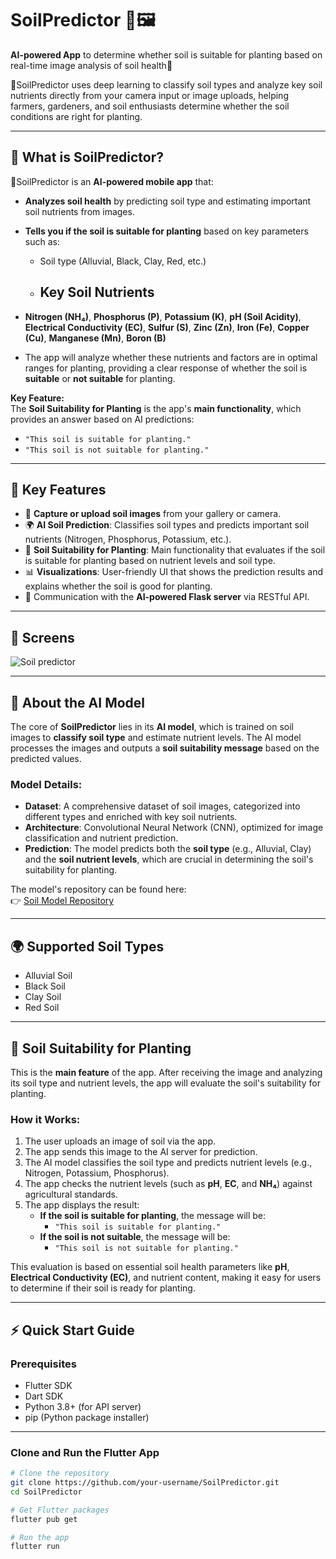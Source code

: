 # SoilPredictor 🌱🖼️

**AI-powered App** to determine whether soil is suitable for planting based on real-time image analysis of soil health🌱

🌱SoilPredictor uses deep learning to classify soil types and analyze key soil nutrients directly from your camera input or image uploads, helping farmers, gardeners, and soil enthusiasts determine whether the soil conditions are right for planting.

---

## 📱 What is SoilPredictor?

🌱SoilPredictor is an **AI-powered mobile app** that:
- **Analyzes soil health** by predicting soil type and estimating important soil nutrients from images.
- **Tells you if the soil is suitable for planting** based on key parameters such as:
  - Soil type (Alluvial, Black, Clay, Red, etc.)
  - ## Key Soil Nutrients
- **Nitrogen (NH₄)**, **Phosphorus (P)**, **Potassium (K)**, **pH (Soil Acidity)**, **Electrical Conductivity (EC)**, **Sulfur (S)**, **Zinc (Zn)**, **Iron (Fe)**, **Copper (Cu)**, **Manganese (Mn)**, **Boron (B)**


- The app will analyze whether these nutrients and factors are in optimal ranges for planting, providing a clear response of whether the soil is **suitable** or **not suitable** for planting.
  
**Key Feature:**  
The **Soil Suitability for Planting** is the app's **main functionality**, which provides an answer based on AI predictions:  
- `"This soil is suitable for planting."`
- `"This soil is not suitable for planting."`

---

## 🎯 Key Features

- 📸 **Capture or upload soil images** from your gallery or camera.
- 🌍 **AI Soil Prediction**: Classifies soil types and predicts important soil nutrients (Nitrogen, Phosphorus, Potassium, etc.).
- 🌱 **Soil Suitability for Planting**: Main functionality that evaluates if the soil is suitable for planting based on nutrient levels and soil type.
- 📊 **Visualizations**: User-friendly UI that shows the prediction results and explains whether the soil is good for planting.
- 🔄 Communication with the **AI-powered Flask server** via RESTful API.

---
## 📸 Screens
![Soil predictor](https://github.com/user-attachments/assets/92357214-2391-4a47-ada4-0e23627717e4)


---

## 🧠 About the AI Model

The core of **SoilPredictor** lies in its **AI model**, which is trained on soil images to **classify soil type** and estimate nutrient levels. The AI model processes the images and outputs a **soil suitability message** based on the predicted values.

### **Model Details**:
- **Dataset**: A comprehensive dataset of soil images, categorized into different types and enriched with key soil nutrients.
- **Architecture**: Convolutional Neural Network (CNN), optimized for image classification and nutrient prediction.
- **Prediction**: The model predicts both the **soil type** (e.g., Alluvial, Clay) and the **soil nutrient levels**, which are crucial in determining the soil's suitability for planting.

The model's repository can be found here:  
👉 [Soil Model Repository](https://github.com/Zyaddhossam/Soil_Model)

---

## 🌍 Supported Soil Types
- Alluvial Soil
- Black Soil
- Clay Soil
- Red Soil

---

## 🌱 Soil Suitability for Planting

This is the **main feature** of the app. After receiving the image and analyzing its soil type and nutrient levels, the app will evaluate the soil's suitability for planting.

### **How it Works:**
1. The user uploads an image of soil via the app.
2. The app sends this image to the AI server for prediction.
3. The AI model classifies the soil type and predicts nutrient levels (e.g., Nitrogen, Potassium, Phosphorus).
4. The app checks the nutrient levels (such as **pH**, **EC**, and **NH₄**) against agricultural standards.
5. The app displays the result:
   - **If the soil is suitable for planting**, the message will be:
     - `"This soil is suitable for planting."`
   - **If the soil is not suitable**, the message will be:
     - `"This soil is not suitable for planting."`

This evaluation is based on essential soil health parameters like **pH**, **Electrical Conductivity (EC)**, and nutrient content, making it easy for users to determine if their soil is ready for planting.

---

## ⚡ Quick Start Guide

### Prerequisites
- Flutter SDK
- Dart SDK
- Python 3.8+ (for API server)
- pip (Python package installer)

---

### Clone and Run the Flutter App
```bash
# Clone the repository
git clone https://github.com/your-username/SoilPredictor.git
cd SoilPredictor

# Get Flutter packages
flutter pub get

# Run the app
flutter run
